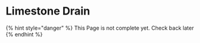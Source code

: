 # Limestone Drain

{% hint style="danger" %}
This Page is not complete yet. Check back later
{% endhint %}

